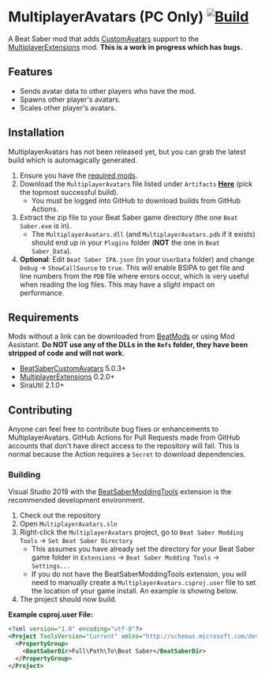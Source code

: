 # MultiplayerAvatars (PC Only) [![Build](https://github.com/Goobwabber/MultiplayerAvatars/workflows/Build/badge.svg?event=push)](https://github.com/Goobwabber/MultiplayerAvatars/actions?query=workflow%3ABuild)
A Beat Saber mod that adds [CustomAvatars](https://github.com/nicoco007/BeatSaberCustomAvatars) support to the [MultiplayerExtensions](https://github.com/Zingabopp/MultiplayerExtensions) mod. **This is a work in progress which has bugs.**

## Features
* Sends avatar data to other players who have the mod.
* Spawns other player's avatars.
* Scales other player's avatars.

## Installation
MultiplayerAvatars has not been released yet, but you can grab the latest build which is automagically generated. 
1. Ensure you have the [required mods](https://github.com/Goobwabber/MultiplayerAvatars#requirements).
1. Download the `MultiplayerAvatars` file listed under `Artifacts` **[Here](https://github.com/Goobwabber/MultiplayerAvatars/actions?query=workflow%3ABuild+branch%3Amain)** (pick the topmost successful build). 
   * You must be logged into GitHub to download builds from GitHub Actions.
2. Extract the zip file to your Beat Saber game directory (the one `Beat Saber.exe` is in).
   * The `MultiplayerAvatars.dll` (and `MultiplayerAvatars.pdb` if it exists) should end up in your `Plugins` folder (**NOT** the one in `Beat Saber_Data`).
3. **Optional**: Edit `Beat Saber IPA.json` (in your `UserData` folder) and change `Debug` -> `ShowCallSource` to `true`. This will enable BSIPA to get file and line numbers from the `PDB` file where errors occur, which is very useful when reading the log files. This may have a *slight* impact on performance.

## Requirements
Mods without a link can be downloaded from [BeatMods](https://beatmods.com/#/mods) or using Mod Assistant. **Do NOT use any of the DLLs in the `Refs` folder, they have been stripped of code and will not work.**
* [BeatSaberCustomAvatars](https://github.com/nicoco007/BeatSaberCustomAvatars) 5.0.3+
* [MultiplayerExtensions](https://github.com/Zingabopp/MultiplayerExtensions) 0.2.0+
* SiraUtil 2.1.0+

## Contributing
Anyone can feel free to contribute bug fixes or enhancements to MultiplayerAvatars. GitHub Actions for Pull Requests made from GitHub accounts that don't have direct access to the repository will fail. This is normal because the Action requires a `Secret` to download dependencies.
### Building
Visual Studio 2019 with the [BeatSaberModdingTools](https://github.com/Zingabopp/BeatSaberModdingTools) extension is the recommended development environment.
1. Check out the repository
2. Open `MultiplayerAvatars.sln`
3. Right-click the `MultiplayerAvatars` project, go to `Beat Saber Modding Tools` -> `Set Beat Saber Directory`
   * This assumes you have already set the directory for your Beat Saber game folder in `Extensions` -> `Beat Saber Modding Tools` -> `Settings...`
   * If you do not have the BeatSaberModdingTools extension, you will need to manually create a `MultiplayerAvatars.csproj.user` file to set the location of your game install. An example is showing below.
4. The project should now build.

**Example csproj.user File:**
```xml
<?xml version="1.0" encoding="utf-8"?>
<Project ToolsVersion="Current" xmlns="http://schemas.microsoft.com/developer/msbuild/2003">
  <PropertyGroup>
    <BeatSaberDir>Full\Path\To\Beat Saber</BeatSaberDir>
  </PropertyGroup>
</Project>
```
